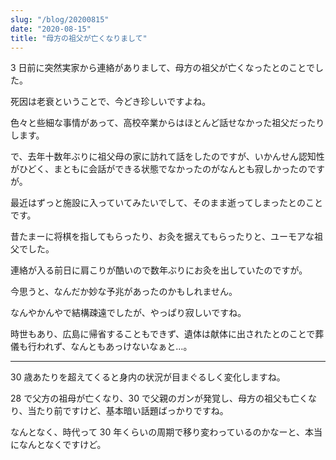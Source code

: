 ```yaml
---
slug: "/blog/20200815"
date: "2020-08-15"
title: "母方の祖父が亡くなりまして"
---
```


3 日前に突然実家から連絡がありまして、母方の祖父が亡くなったとのことでした。

死因は老衰ということで、今どき珍しいですよね。

色々と些細な事情があって、高校卒業からはほとんど話せなかった祖父だったりします。

で、去年十数年ぶりに祖父母の家に訪れて話をしたのですが、いかんせん認知性がひどく、まともに会話ができる状態でなかったのがなんとも寂しかったのですが。

最近はずっと施設に入っていてみたいでして、そのまま逝ってしまったとのことです。

昔たまーに将棋を指してもらったり、お灸を据えてもらったりと、ユーモアな祖父でした。

連絡が入る前日に肩こりが酷いので数年ぶりにお灸を出していたのですが。

今思うと、なんだか妙な予兆があったのかもしれません。

なんやかんやで結構疎遠でしたが、やっぱり寂しいですね。

時世もあり、広島に帰省することもできず、遺体は献体に出されたとのことで葬儀も行われず、なんともあっけないなぁと…。

---

30 歳あたりを超えてくると身内の状況が目まぐるしく変化しますね。

28 で父方の祖母が亡くなり、30 で父親のガンが発覚し、母方の祖父も亡くなり、当たり前ですけど、基本暗い話題ばっかりですね。

なんとなく、時代って 30 年くらいの周期で移り変わっているのかなーと、本当になんとなくですけど。
